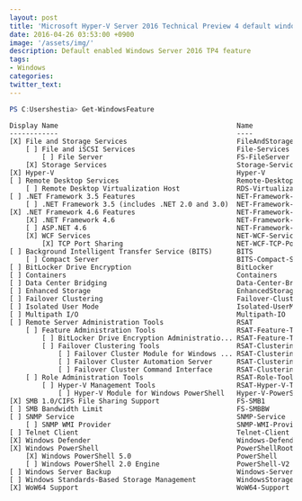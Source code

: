 ```yaml
---
layout: post
title: 'Microsoft Hyper-V Server 2016 Technical Preview 4 default windows feature'
date: 2016-04-26 03:53:00 +0900
image: '/assets/img/'
description: Default enabled Windows Server 2016 TP4 feature
tags:
- Windows
categories:
twitter_text:
---
```


```powershell
PS C:Usershestia> Get-WindowsFeature
```

<pre style="font-size: 12px">
Display Name                                            Name                       Install State
------------                                            ----                       -------------
[X] File and Storage Services                           FileAndStorage-Services        Installed
    [ ] File and iSCSI Services                         File-Services                  Available
        [ ] File Server                                 FS-FileServer                  Available
    [X] Storage Services                                Storage-Services               Installed
[X] Hyper-V                                             Hyper-V                        Installed
[ ] Remote Desktop Services                             Remote-Desktop-Services        Available
    [ ] Remote Desktop Virtualization Host              RDS-Virtualization             Available
[ ] .NET Framework 3.5 Features                         NET-Framework-Features         Available
    [ ] .NET Framework 3.5 (includes .NET 2.0 and 3.0)  NET-Framework-Core               Removed
[X] .NET Framework 4.6 Features                         NET-Framework-45-Fea...        Installed
    [X] .NET Framework 4.6                              NET-Framework-45-Core          Installed
    [ ] ASP.NET 4.6                                     NET-Framework-45-ASPNET        Available
    [X] WCF Services                                    NET-WCF-Services45             Installed
        [X] TCP Port Sharing                            NET-WCF-TCP-PortShar...        Installed
[ ] Background Intelligent Transfer Service (BITS)      BITS                           Available
    [ ] Compact Server                                  BITS-Compact-Server            Available
[ ] BitLocker Drive Encryption                          BitLocker                      Available
[ ] Containers                                          Containers                     Available
[ ] Data Center Bridging                                Data-Center-Bridging           Available
[ ] Enhanced Storage                                    EnhancedStorage                Available
[ ] Failover Clustering                                 Failover-Clustering            Available
[ ] Isolated User Mode                                  Isolated-UserMode              Available
[ ] Multipath I/O                                       Multipath-IO                   Available
[ ] Remote Server Administration Tools                  RSAT                           Available
    [ ] Feature Administration Tools                    RSAT-Feature-Tools             Available
        [ ] BitLocker Drive Encryption Administratio... RSAT-Feature-Tools-B...        Available
        [ ] Failover Clustering Tools                   RSAT-Clustering                Available
            [ ] Failover Cluster Module for Windows ... RSAT-Clustering-Powe...        Available
            [ ] Failover Cluster Automation Server      RSAT-Clustering-Auto...        Available
            [ ] Failover Cluster Command Interface      RSAT-Clustering-CmdI...        Available
    [ ] Role Administration Tools                       RSAT-Role-Tools                Available
        [ ] Hyper-V Management Tools                    RSAT-Hyper-V-Tools             Available
            [ ] Hyper-V Module for Windows PowerShell   Hyper-V-PowerShell             Available
[X] SMB 1.0/CIFS File Sharing Support                   FS-SMB1                        Installed
[ ] SMB Bandwidth Limit                                 FS-SMBBW                       Available
[ ] SNMP Service                                        SNMP-Service                   Available
    [ ] SNMP WMI Provider                               SNMP-WMI-Provider              Available
[ ] Telnet Client                                       Telnet-Client                  Available
[X] Windows Defender                                    Windows-Defender               Installed
[X] Windows PowerShell                                  PowerShellRoot                 Installed
    [X] Windows PowerShell 5.0                          PowerShell                     Installed
    [ ] Windows PowerShell 2.0 Engine                   PowerShell-V2                  Available
[ ] Windows Server Backup                               Windows-Server-Backup          Available
[ ] Windows Standards-Based Storage Management          WindowsStorageManage...        Available
[X] WoW64 Support                                       WoW64-Support                  Installed
</pre>


